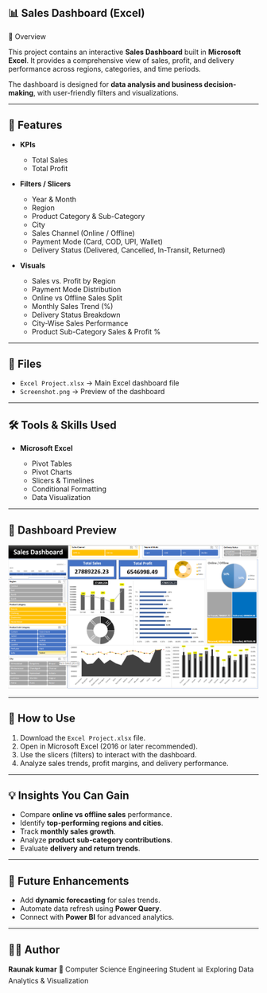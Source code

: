 ## 📊 Sales Dashboard (Excel)

📌 Overview

This project contains an interactive **Sales Dashboard** built in **Microsoft Excel**.
It provides a comprehensive view of sales, profit, and delivery performance across regions, categories, and time periods.

The dashboard is designed for **data analysis and business decision-making**, with user-friendly filters and visualizations.

---

## 🚀 Features

* **KPIs**

  * Total Sales
  * Total Profit

* **Filters / Slicers**

  * Year & Month
  * Region
  * Product Category & Sub-Category
  * City
  * Sales Channel (Online / Offline)
  * Payment Mode (Card, COD, UPI, Wallet)
  * Delivery Status (Delivered, Cancelled, In-Transit, Returned)

* **Visuals**

  * Sales vs. Profit by Region
  * Payment Mode Distribution
  * Online vs Offline Sales Split
  * Monthly Sales Trend (%)
  * Delivery Status Breakdown
  * City-Wise Sales Performance
  * Product Sub-Category Sales & Profit %

---

## 📂 Files

* `Excel Project.xlsx` → Main Excel dashboard file
* `Screenshot.png` → Preview of the dashboard

---

## 🛠 Tools & Skills Used

* **Microsoft Excel**

  * Pivot Tables
  * Pivot Charts
  * Slicers & Timelines
  * Conditional Formatting
  * Data Visualization

---

## 📸 Dashboard Preview

![Dashboard Preview](Screenshot.png)

---

## 🔧 How to Use

1. Download the `Excel Project.xlsx` file.
2. Open in Microsoft Excel (2016 or later recommended).
3. Use the slicers (filters) to interact with the dashboard.
4. Analyze sales trends, profit margins, and delivery performance.

---

## 💡 Insights You Can Gain

* Compare **online vs offline sales** performance.
* Identify **top-performing regions and cities**.
* Track **monthly sales growth**.
* Analyze **product sub-category contributions**.
* Evaluate **delivery and return trends**.

---

## 📌 Future Enhancements

* Add **dynamic forecasting** for sales trends.
* Automate data refresh using **Power Query**.
* Connect with **Power BI** for advanced analytics.

---

## 👨‍💻 Author

**Raunak kumar**
📌 Computer Science Engineering Student
📊 Exploring Data Analytics & Visualization
